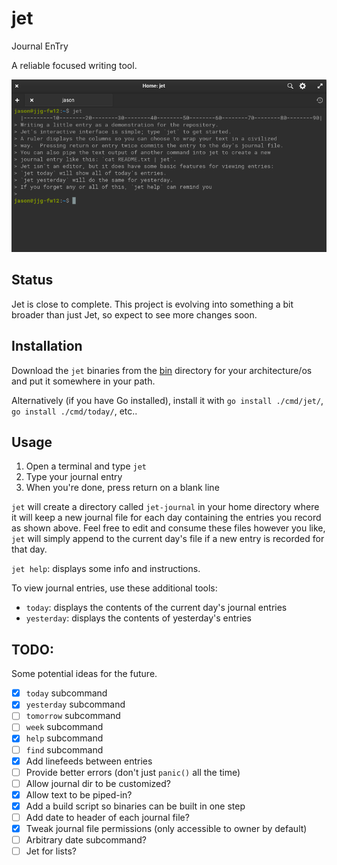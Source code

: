 # jet
Journal EnTry

A reliable focused writing tool.

![screenshot of jet running in a terminal](docs/images/screenshot.png)

## Status
Jet is close to complete.  This project is evolving into something a bit broader than just Jet, so expect to see more changes soon.

## Installation
Download the `jet` binaries from the [bin](bin) directory for your architecture/os and put it somewhere in your path.

Alternatively (if you have Go installed), install it with `go install ./cmd/jet/`, `go install ./cmd/today/`, etc..

## Usage
1. Open a terminal and type `jet`
2. Type your journal entry
3. When you're done, press return on a blank line

`jet` will create a directory called `jet-journal` in your home directory where it will keep a new journal file for each day containing the entries you record as shown above.  Feel free to edit and consume these files however you like, `jet` will simply append to the current day's file if a new entry is recorded for that day.

`jet help`: displays some info and instructions.

To view journal entries, use these additional tools:
* `today`: displays the contents of the current day's journal entries
* `yesterday`: displays the contents of yesterday's entries

## TODO:
Some potential ideas for the future.

- [X] `today` subcommand
- [X] `yesterday` subcommand
- [ ] `tomorrow` subcommand
- [ ] `week` subcommand
- [X] `help` subcommand
- [ ] `find` subcommand
- [X] Add linefeeds between entries
- [ ] Provide better errors (don't just `panic()` all the time)
- [ ] Allow journal dir to be customized?
- [X] Allow text to be piped-in?
- [X] Add a build script so binaries can be built in one step
- [ ] Add date to header of each journal file?
- [X] Tweak journal file permissions (only accessible to owner by default)
- [ ] Arbitrary date subcommand?
- [ ] Jet for lists?
